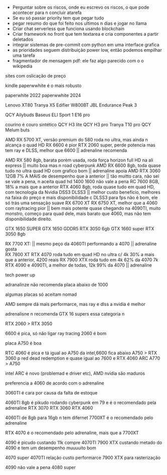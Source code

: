 - Perguntar sobre os riscos, onde eu escrevo os riscos, o que pode  acontecer para n concluir atarefa
- Se eu só passar priority tem que pegar tudo
- pegar resumo do que foi feito nos ultimos n dias e jogar no llama
- Criar chat serverless que funciona usando blockchain
- Criar framework no front que tem textarea e cria componentes a partir deletados
- integrar sistemas de pre-commit com python em uma interface grafica
- as prioridades seguem distribuição power low, então podemos empilhar uma tarefa 
- fragmentador de mensagem pdf: ele faz algo parecido com o o wikipedia

sites com oslicação de preço

kindle paperwwhite é o mais robusto


paperwhite 2022
paperwwhite 2024


Lenovo XT80
Tranya X5
Edifier W800BT
JBL Endurance Peak 3

QCY Ailybuds
Baseus ELI Sport 1
E16 pro

courino é couro sintético
QCY H3 lite
QCY H3 pro
Tranya T10 pro
QCY Melum buts 


AMD RX 5700 XT, versão premium do 580 roda no ultra, mas ainda n alcança o quad HD RX 6600 é pior 
RTX 2060 super, perde potencia mas tem ray e DLSS, melhor que 6600 || adrenaline recomenda

AMD RX 580 8gb, barata porém usada, roda força horizon full HD na ali express || muito boa mas n road cyberpunk
AMD RX 6600 8gb, toda quase tudo no ultra quad HD com grafico bom || adrenaline apoia
AMD RTX 3060 12GB 7% A MAIS de desempenho que a anterior || tão muitto cara, não sei se vale a pena, n aceita quad hd 1400 1600 não vale a pena
RC 7600 8GB, 18% a mais que a anterior
RTX 4060 8gb, roda quase tudo em quad HD, com tecnologia da Nvidia DSS3 DLSS3 ||  melhor custo benefício, melhores na faixa do preço e mais disponibilidade c DLSS3 para fps não é bom, ele só trás uma sensação suave 
RX 6700 XT
RX 6750 XT, melhor que a 4060 com raytracing pior || bem mais potente quase chegando na 4090TI, muito monstro, começo para quad dele, mais barato que 4060, mas não tem disponibilidade direito.

GTX 1650 SUPER
GTX 1650 GDDR5
RTX  3050 6gb
GTX 1660 super
RTX  3050 8gb

RX 7700 XT: || mesmo peço da 4060TI performando a 4070 || adrenaline gosta  
RX 7800 XT
RTX 4070 roda tudo em quad HD no ultra c/ 4k 30% a mais que a anterior, 4200 reais 
RX 7900 XTX roda tudo em 4k 62% da 4070 7k
RTX 4090 e 4090TI, a melhor de todas, 12k  99% da 4070 || adrenaline

tech power up

adranalinze não recomenda placa abaixo de 1000

algumas placas só aceitam nomad


AMD sempre dá mais performarce, mas ray e dlss a nvidia é melhor

adrenalisne n recomenda GTX 16 supers essa categoria n

RTX 2060 > RTX 3050

6600 é pica, só não ligar ray tracing
2060 é bom

placa A750 é boa

RTC 4060 é pica e tá igual ao A750 da intel,6600 fica abaixo
A750 > RTX 3060 p red dead redemption  e quase igual  ao 7600 e RTX 4060
ARC A770 > A750

intel ARC é novo (problemad e driver etc), AMD nvidia são maduros

preferencia a 4060 de acordo com o adrenaline


3060TI é cara por causa da falta de estoque

4060TI 8gb é pikudo rodando cyberpunk em 79 e é o recomendado pela adrenaline
RTX 3070
RTX 3060
RTX 4060


4060TI de 8gb para 16gb n tem difernet
7700XT é o recomendado pelo adrenaline

RTX 4070 é o recomendado pelo adrenaline, mais que a 7700XT


4090 é picudo custando 11k
compre 4070TI
7900 XTX custando metado do 4090 e tem um desempenho muuuuito bom


4070 super 4070TI relação custo performarce
7900 XTX para rasterização


4090 não vale a pena
4080 super 